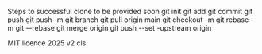 Steps to successful clone to be provided soon
git init
git add 
git commit 
git push
git push -m 
git branch 
git pull origin main
git checkout -m
git rebase -m 
git --rebase
git merge origin 
git push --set -upstream origin 

MIT licence 2025
v2 cls

